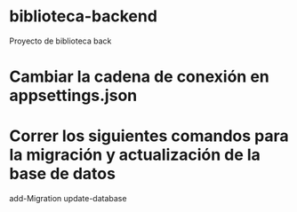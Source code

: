 # biblioteca-backend
Proyecto de biblioteca back

# Cambiar la cadena de conexión en appsettings.json

# Correr los siguientes comandos para la migración y actualización de la base de datos
add-Migration
update-database
